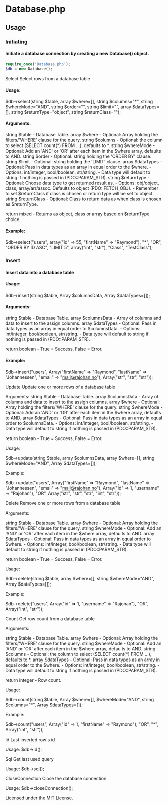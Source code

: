# Database.php

## Usage

### Initiating
#### Initiate a database connection by creating a new Database() object.

```php 
require_once('Database.php');
$db = new Database(); 
```

Select
Select rows from a database table

#### Usage:

$db->select(string $table, array $where=[], string $columns="*", string $whereMode="AND", string $order="",
            string $limit="", array $dataTypes=[], string $returnType="object", string $returnClass="");

#### Arguments:

string $table       - Database Table.
array  $where       - Optional: Array holding the filters/'WHERE' clause for the query.
string $columns     - Optional: the column to select (SELECT count(*) FROM ...), defaults to *.
string $whereMode   - Optional: Add an 'AND' or 'OR' after each item in the $where array, defaults to AND.
string $order       - Optional: string holding the 'ORDER BY' clause.
string $limit       - Optional: string holding the 'LIMIT' clause.
array  $dataTypes   - Optional: Pass in data types as an array in equal order to the $where.
                        - Options: int/integer, bool/boolean, str/string.
                        - Data type will default to string if nothing is passed in (PDO::PARAM_STR).
string $returnType  - Optional: Choose data type to get returned result as.
                        - Options: obj/object, class, array/arr/assoc. Defaults to object (PDO::FETCH_OBJ).
                        - Remember to set $returnClass if class is chosen or return type will be set to object.
string $returnClass - Optional: Class to return data as when class is chosen as $returnType.

return mixed        - Returns as object, class or array based on $returnType choice.

#### Example:

$db->select("users", array("id" => 55, "firstName" => "Raymond"), "*", "OR", "ORDER BY ID ASC", "LIMIT 5",
            array("int", "str"), "Class", "TestClass");

### Insert
#### Insert data into a database table

#### Usage:

$db->insert(string $table, Array $columnsData, Array $dataTypes=[]);

#### Arguments:

string $table       - Database Table.
array  $columnsData - Array of columns and data to insert to the assign columns.
array  $dataTypes   - Optional: Pass in data types as an array in equal order to $columnsData.
                        - Options: int/integer, bool/boolean, str/string.
                        - Data type will default to string if nothing is passed in (PDO::PARAM_STR).

return boolean      - True = Success, False = Error.

#### Example:

$db->insert("users",
            Array("firstName" => "Raymond",
                  "lastName" => "Johannessen",
                  "email" => "mail@rajohan.no"),
            Array("str", "str", "str"));


Update
Update one or more rows of a database table

Arguments:
string $table       - Database Table.
array  $columnsData - Array of columns and data to insert to the assign columns.
array  $where       - Optional: Array holding the filters/'WHERE' clause for the query.
string $whereMode   - Optional: Add an 'AND' or 'OR' after each item in the $where array, defaults to AND.
array  $dataTypes   - Optional: Pass in data types as an array in equal order to $columnsData.
                        - Options: int/integer, bool/boolean, str/string.
                        - Data type will default to string if nothing is passed in (PDO::PARAM_STR).

return boolean      - True = Success, False = Error.

Usage:

$db->update(string $table, array $columnsData, array $where=[], string $whereMode="AND", Array $dataTypes=[]);

Example:


$db->update("users",
            Array("firstName" => "Raymond",
                  "lastName" => "Johannessen",
                  "email" => "mail@rajohan.no"),
            Array("id" => 1,
                  "username" => "Rajohan"),
            "OR",
            Array("str", "str", "str", "int", "str"));


Delete
Remove one or more rows from a database table

Arguments:

string $table       - Database Table.
array  $where       - Optional: Array holding the filters/'WHERE' clause for the query.
string $whereMode   - Optional: Add an 'AND' or 'OR' after each item in the $where array, defaults to AND.
array  $dataTypes   - Optional: Pass in data types as an array in equal order to $where.
                        - Options: int/integer, bool/boolean, str/string.
                        - Data type will default to string if nothing is passed in (PDO::PARAM_STR).

return boolean      - True = Success, False = Error.

Usage:

$db->delete(string $table, array $where=[], string $whereMode="AND", Array $dataTypes=[]);

Example:

$db->delete("users",
            Array("id" => 1,
                  "username" => "Rajohan"),
            "OR",
            Array("int", "str"));


Count
Get row count from a database table

Arguments:

string $table     - Database Table.
array  $where     - Optional: Array holding the filters/'WHERE' clause for the query.
string $whereMode - Optional: Add an 'AND' or 'OR' after each item in the $where array, defaults to AND.
string $columns   - Optional: the column to select (SELECT count(*) FROM ...), defaults to *.
array  $dataTypes - Optional: Pass in data types as an array in equal order to the $where.
                      - Options: int/integer, bool/boolean, str/string.
                      - Data type will default to string if nothing is passed in (PDO::PARAM_STR).

return integer    - Row count.

Usage:

$db->count(string $table, Array $where=[], $whereMode="AND", string $columns="*", Array $dataTypes=[]);

Example:

$db->count("users",
           Array("id" => 1,
           "firstName" => "Raymond"),
           "OR",
           "*",
           Array("int", "str"));

Id
Last inserted row's id

Usage:
$db->id();

Sql
Get last used query

Usage:
$db->sql();

CloseConnection
Close the database connection

Usage:
$db->closeConnection();

Licensed under the MIT License.
